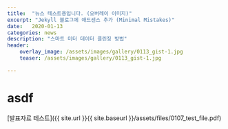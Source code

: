 ```yaml
---
title:  "뉴스 테스트용입니다. (오버레이 이미지)"
excerpt: "Jekyll 블로그에 애드센스 추가 (Minimal Mistakes)"
date:   2020-01-13 
categories: news
description: "스마트 미터 데이터 클린징 방법"
header:
    overlay_image: /assets/images/gallery/0113_gist-1.jpg
    teaser: /assets/images/gallery/0113_gist-1.jpg

---
```


# asdf
[발표자료 테스트]({{ site.url }}{{ site.baseurl }}/assets/files/0107_test_file.pdf) 
